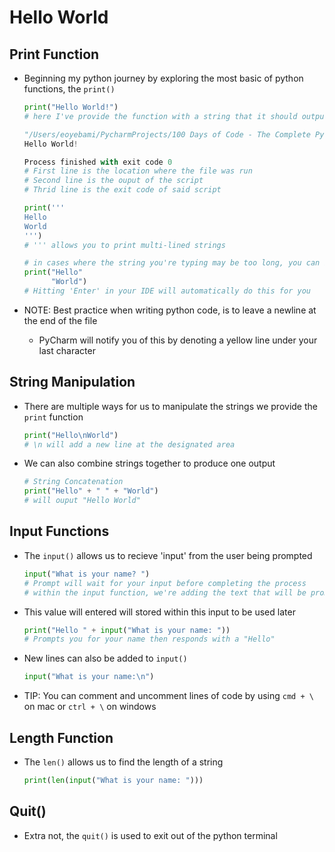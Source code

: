 <h1>Hello World</h1>

<h2>Print Function</h2>

* Beginning my python journey by exploring the most basic of python functions, the `print()`

  ```python
  print("Hello World!")
  # here I've provide the function with a string that it should output on PyCharm, resulting in the following

  "/Users/eoyebami/PycharmProjects/100 Days of Code - The Complete Python Pro Bootcamp/.idea/VirtualEnvironment/bin/python" /Users/eoyebami/PycharmProjects/100 Days of Code - The Complete Python Pro Bootcamp/Day 1/task/task.py 
  Hello World!

  Process finished with exit code 0
  # First line is the location where the file was run
  # Second line is the ouput of the script
  # Thrid line is the exit code of said script
  
  print('''
  Hello
  World
  ''')
  # ''' allows you to print multi-lined strings

  # in cases where the string you're typing may be too long, you can break it up
  print("Hello"
        "World")
  # Hitting 'Enter' in your IDE will automatically do this for you
  ```

* NOTE: Best practice when writing python code, is to leave a newline at the end of the file
  - PyCharm will notify you of this by denoting a yellow line under your last character

<h2>String Manipulation</h2>

* There are multiple ways for us to manipulate the strings we provide the `print` function

  ```python
  print("Hello\nWorld")
  # \n will add a new line at the designated area
  ```

* We can also combine strings together to produce one output
 
  ```python
  # String Concatenation
  print("Hello" + " " + "World")
  # will ouput "Hello World"
  ```

<h2>Input Functions</h2>

* The `input()` allows us to recieve 'input' from the user being prompted

  ```python
  input("What is your name? ")
  # Prompt will wait for your input before completing the process
  # within the input function, we're adding the text that will be prompted to the user
  ```

* This value will entered will stored within this input to be used later

  ```python
  print("Hello " + input("What is your name: "))
  # Prompts you for your name then responds with a "Hello"
  ```

* New lines can also be added to `input()`

  ```python
  input("What is your name:\n")
  ```

* TIP: You can comment and uncomment lines of code by using `cmd + \` on mac or `ctrl + \` on windows

<h2>Length Function</h2>

* The `len()` allows us to find the length of a string

  ```python
  print(len(input("What is your name: ")))
  ```

<h2>Quit()</h2>

* Extra not, the `quit()` is used to exit out of the python terminal
